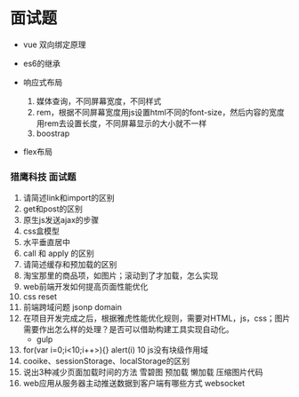 # 面试题

* vue 双向绑定原理

* es6的继承

* 响应式布局
    1. 媒体查询，不同屏幕宽度，不同样式
    2. rem，根据不同屏幕宽度用js设置html不同的font-size，然后内容的宽度用rem去设置长度，不同屏幕显示的大小就不一样
    3. boostrap

* flex布局

### 猎鹰科技 面试题

1. 请简述link和import的区别
2. get和post的区别
3. 原生js发送ajax的步骤
4. css盒模型
5. 水平垂直居中
6. call 和 apply 的区别
7. 请简述缓存和预加载的区别
8. 淘宝那里的商品项，如图片；滚动到了才加载，怎么实现
9. web前端开发如何提高页面性能优化
10. css reset
11. 前端跨域问题
    jsonp domain
12. 在项目开发完成之后，根据雅虎性能优化规则，需要对HTML，js，css；图片需要作出怎么样的处理？是否可以借助构建工具实现自动化。
    * gulp
13. for(var i=0;i<10;i++>){} alert(i)
    10
    js没有块级作用域
14. cooike、sessionStorage、localStorage的区别
15. 说出3种减少页面加载时间的方法
    雪碧图
    预加载
    懒加载
    压缩图片代码
16. web应用从服务器主动推送数据到客户端有哪些方式
    websocket

